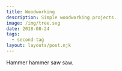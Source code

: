 ```yaml
---
title: Woodworking 
description: Simple woodworking projects. 
image: /img/tree.svg
date: 2018-08-24
tags:
  - second-tag
layout: layouts/post.njk
---
```


Hammer hammer saw saw.
